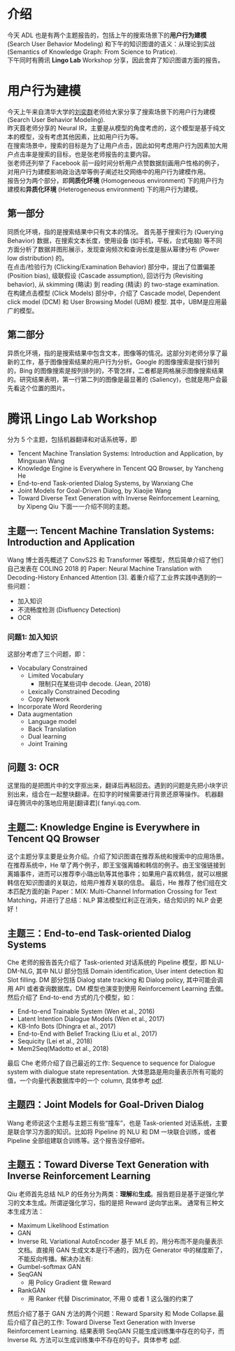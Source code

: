 # 介绍

今天 ADL 也是有两个主题报告的，包括上午的搜索场景下的**用户行为建模** (Search User Behavior Modeling) 和下午的知识图谱的语义：从理论到实战 (Semantics of Knowledge Graph: From Science to Pratice).  
下午同时有腾讯 **Lingo Lab** Workshop 分享，因此舍弃了知识图谱方面的报告。

# 用户行为建模
今天上午来自清华大学的[刘奕群](http://www.tsinghua.edu.cn/publish/cs/4616/2013/20131122152918302181212/20131122152918302181212_.html)老师给大家分享了搜索场景下的用户行为建模 (Search User Behavior Modeling).  
昨天聂老师分享的 Neural IR，主要是从模型的角度考虑的，这个模型是基于纯文本的模型，没有考虑其他因素，比如用户行为等。  
在搜索场景中，搜索的目标是为了让用户点击，因此如何考虑用户行为因素加大用户点击率是搜索的目标，也是张老师报告的主要内容。  
张老师还列举了 Facebook 前一段时间分析用户点赞数据刻画用户性格的例子，对用户行为建模影响政治选举等例子阐述社交网络中的用户行为建模作用。  
报告分为两个部分，即**同质化环境** (Homogeneous environment) 下的用户行为建模和**异质化环境** (Heterogeneous environment) 下的用户行为建模。

## 第一部分
同质化环境，指的是搜索结果中只有文本的情况。
首先基于搜索行为 (Querying Behavior) 数据，在搜索文本长度，使用设备 (如手机，平板，台式电脑) 等不同方面分析了数据并图形展示，发现查询频次和查询长度是服从幂律分布 (Power low distribution) 的。  
在点击/检验行为 (Clicking/Examination Behavior) 部分中，提出了位置偏差 (Position bias), 级联假设 (Cascade assumption), 回访行为 (Revisiting behavior), 从 skimming (略读) 到 reading (精读) 的 two-stage examination.  
在构建点击模型 (Click Models) 部分中，介绍了 Cascade model, Dependent click model (DCM) 和 User Browsing Model (UBM) 模型. 其中，UBM是应用最广的模型。

## 第二部分
异质化环境，指的是搜索结果中包含文本，图像等的情况。这部分刘老师分享了最新的工作，基于图像搜索结果的用户行为分析。Google 的图像搜索是按行排列的，Bing 的图像搜索是按列排列的，不管怎样，二者都是网格展示图像搜索结果的。研究结果表明，第一行第二列的图像是最显著的 (Saliency)，也就是用户会最先看这个位置的图片。


# 腾讯 Lingo Lab Workshop
分为 5 个主题，包括机器翻译和对话系统等，即 
- Tencent Machine Translation Systems: Introduction and Application, by Mingxuan Wang
- Knowledge Engine is Everywhere in Tencent QQ Browser, by Yancheng He
- End-to-end Task-oriented Dialog Systems, by Wanxiang Che
- Joint Models for Goal-Driven Dialog, by Xiaojie Wang
- Toward Diverse Text Generation with Inverse Reinforcement Learning, by Xipeng Qiu
下面一一介绍不同的主题。

## 主题一: Tencent Machine Translation Systems: Introduction and Application
Wang 博士首先概述了 ConvS2S 和 Transformer 等模型，然后简单介绍了他们自己发表在 COLING 2018 的 Paper: Neural Machine Translation with Decoding-History Enhanced Attention [3]. 着重介绍了工业界实践中遇到的一些问题：
- 加入知识
- 不流畅度检测 (Disfluency Detection)
- OCR

### 问题1: 加入知识
这部分考虑了三个问题，即：
- Vocabulary Constrained
  - Limited Vocabulary
    - 限制只在某些词中 decode. (Jean, 2018)
  - Lexically Constrained Decoding
  - Copy Network
- Incorporate Word Reordering
- Data augmentation
  - Language model
  - Back Translation
  - Dual learning
  - Joint Training

## 问题 3: OCR
这里指的是把图片中的文字抠出来，翻译后再粘回去。遇到的问题是先把小块字识别出来，组合在一起整块翻译。在扣字的时候需要进行背景还原等操作。
机器翻译在腾讯中的落地应用是[翻译君]( fanyi.qq.com.

## 主题二: Knowledge Engine is Everywhere in Tencent QQ Browser
这个主题分享主要是业务介绍。介绍了知识图谱在推荐系统和搜索中的应用场景。
在推荐系统中，He 举了两个例子，即王宝强离婚和韩信的例子。由王宝强链接到离婚事件，进而可以推荐李小璐出轨等其他事件；如果用户喜欢韩信，就可以根据韩信在知识图谱的关联边，给用户推荐关联的信息。
最后，He 推荐了他们组在文本匹配方面的新 Paper：MIX: Multi-Channel Information Crossing for Text Matching，并进行了总结：NLP 算法模型红利正在消失，结合知识的 NLP 会更好！

## 主题三：End-to-end Task-oriented Dialog Systems
Che 老师的报告首先介绍了 Task-oriented 对话系统的 Pipeline 模型，即 NLU-DM-NLG, 其中 NLU 部分包括 Domain identification, User intent detection 和 Slot filling. DM 部分包括 Dialog state tracking 和 Dialog policy, 其中可能会调用 API 或者查询数据库。DM 模型也演变到使用 Reinforcement Learning 去做。  
然后介绍了 End-to-end 方式的几个模型，如：
- End-to-end Trainable System (Wen et al., 2016)
- Latent Intention Dialogue Models (Wen et al., 2017)
- KB-Info Bots (Dhingra et al., 2017)
- End-to-End with Belief Tracking (Liu et al., 2017)
- Sequicity (Lei et al., 2018)
- Mem2Seq(Madotto et al., 2018)

最后 Che 老师介绍了自己最近的工作: Sequence to sequence for Dialogue system with  dialogue state representation. 大体思路是用向量表示所有可能的值，一个向量代表数据库中的一个 column, 具体参考 [pdf](https://github.com/gaoisbest/NLPCC2018/blob/master/Day3_Tencent_workshop_chewangxiang.pdf).

## 主题四：Joint Models for Goal-Driven Dialog
Wang 老师说这个主题与主题三有些“撞车”，也是 Task-oriented 对话系统，主要是联合学习方面的知识。比如将 Pipeline 的 NLU 和 DM 一块联合训练，或者 Pipeline 全部组建联合训练等。这个报告没仔细听。

## 主题五：Toward Diverse Text Generation with Inverse Reinforcement Learning
Qiu 老师首先总结 NLP 的任务分为两类：**理解**和**生成**。报告题目是基于逆强化学习的文本生成。所谓逆强化学习，指的是把 Reward 逆向学出来。
通常有三种文本生成方法：
- Maximum Likelihood Estimation
- GAN
- Inverse RL
Variational AutoEncoder 基于 MLE 的，用分布而不是向量表示文档。直接用 GAN 生成文本是行不通的，因为在 Generator 中的梯度断了，不能反向传播。解决办法有: 
- Gumbel-softmax GAN
- SeqGAN
  - 用 Policy Gradient 做 Reward
- RankGAN
  - 用 Ranker 代替 Discriminator, 不用 0 或者 1 这么强的约束了

然后介绍了基于 GAN 方法的两个问题：Reward Sparsity 和 Mode Collapse.最后介绍了自己的工作: Toward Diverse Text Generation with Inverse Reinforcement Learning. 结果表明 SeqGAN 只能生成训练集中存在的句子，而 Inverse RL 方法可以生成训练集中不存在的句子。具体参考 [pdf](https://github.com/gaoisbest/NLPCC2018/blob/master/Day3_Tencent_workshop_qiuxipeng.pdf).
